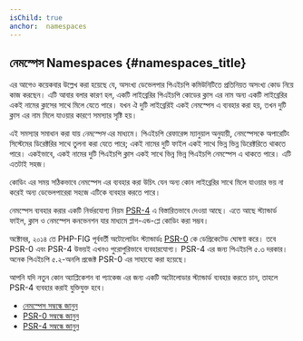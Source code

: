 ```yaml
---
isChild: true
anchor:  namespaces
---
```


## নেমস্পেস Namespaces {#namespaces_title}

এর আগেও কয়েকবার উল্লেখ করা হয়েছে যে, অসংখ্য ডেভেলপার পিএইচপি কমিউনিটিতে প্রতিনিয়ত অসংখ্য কোড নিয়ে কাজ করছেন। এটি আবার বলার কারণ হল,
একটি লাইব্রেরির পিএইচপি কোডের ক্লাস এর নাম অন্য একটি লাইব্রেরির একই নামের ক্লাসের সাথে মিলে যেতে পারে। যখন ঐ দুটি লাইব্রেরিই একই নেমস্পেস এ
ব্যবহার করা হয়, তখন দুটি ক্লাস এর নাম মিলে যাওয়ার কারণে সমস্যার সৃষ্টি হয়।

এই সমস্যার সমাধান করা যায় _নেমস্পেস_ এর মাধ্যমে। পিএইচপি রেফারেন্স ম্যানুয়াল অনুযায়ী, নেমস্পেসকে অপারেটিং সিস্টেমের ডিরেক্টরির সাথে
তুলনা করা যেতে পারে; একই নামের দুটি ফাইল একই সাথে ভিন্ন ভিন্ন ডিরেক্টরিতে থাকতে পারে। একইভাবে,
একই নামের দুটি পিএইচপি ক্লাস একই সাথে ভিন্ন ভিন্ন পিএইচপি নেমস্পেস এ থাকতে পারে। এটি এতটাই সহজ।

কোডিং এর সময় সঠিকভাবে নেমস্পেস এর ব্যবহার করা উচিৎ যেন অন্য কোন লাইব্রেরির সাথে মিলে যাওয়ার ভয় না করেই অন্য ডেভেলপারেরা সহজে
এটিকে ব্যবহার করতে পারে।

নেমস্পেস ব্যবহার করার একটি নির্ভরযোগ্য নিয়ম [PSR-4][psr4] এ বিস্তারিতভাবে দেওয়া আছে। এতে আছে স্ট্যান্ডার্ড ফাইল, ক্লাস ও নেমস্পেস কনভেনশন
যার মাধ্যমে প্লাগ-এন্ড-প্লে কোডিং করা সম্ভব।

অক্টোবর, ২০১৪ তে PHP-FIG পূর্ববর্তী অটোলোডিং স্ট্যান্ডার্ডঃ [PSR-0][psr0] কে ডেপ্রিকেটেড ঘোষণা করে। তবে PSR-0 এবং PSR-4 উভয়ই এখনও পুরোপুরিভাবে ব্যবহারযোগ্য।  PSR-4 এর জন্য পিএইচপি ৫.৩ দরকার। অনেক পিএইচপি ৫.২-অনলি প্রজেক্ট PSR-0 এর সাহায্যে করা হয়েছে।

আপনি যদি নতুন কোন অ্যাপ্লিকেশন বা প্যাকেজ এর জন্য একটি অটোলোডার স্ট্যান্ডার্ড ব্যবহার করতে চান, তাহলে PSR-4 ব্যবহার করাই যুক্তিযুক্ত হবে।

* [নেমস্পেস সম্বন্ধে জানুন][namespaces]
* [PSR-0 সম্বন্ধে জানুন][psr0]
* [PSR-4 সম্বন্ধে জানুন][psr4]


[namespaces]: http://php.net/language.namespaces
[psr0]: http://www.php-fig.org/psr/psr-0/
[psr4]: http://www.php-fig.org/psr/psr-4/
